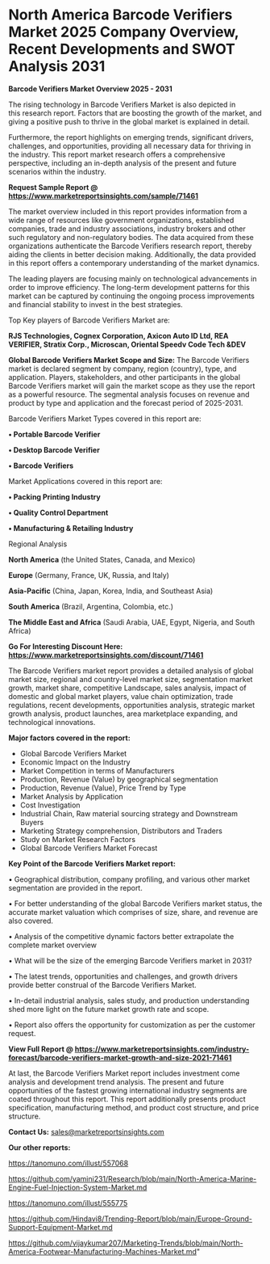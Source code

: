 # North America Barcode Verifiers Market 2025 Company Overview, Recent Developments and SWOT Analysis 2031

<Strong> Barcode Verifiers Market Overview 2025 - 2031</strong>

The rising technology in Barcode Verifiers Market is also depicted in this research report. Factors that are boosting the growth of the market, and giving a positive push to thrive in the global market is explained in detail.

Furthermore, the report highlights on emerging trends, significant drivers, challenges, and opportunities, providing all necessary data for thriving in the industry. This report market research offers a comprehensive perspective, including an in-depth analysis of the present and future scenarios within the industry.

<strong>Request Sample Report @ <a href=https://www.marketreportsinsights.com/sample/71461>https://www.marketreportsinsights.com/sample/71461</a></strong>

The market overview included in this report provides information from a wide range of resources like government organizations, established companies, trade and industry associations, industry brokers and other such regulatory and non-regulatory bodies. The data acquired from these organizations authenticate the Barcode Verifiers research report, thereby aiding the clients in better decision making. Additionally, the data provided in this report offers a contemporary understanding of the market dynamics.

The leading players are focusing mainly on technological advancements in order to improve efficiency. The long-term development patterns for this market can be captured by continuing the ongoing process improvements and financial stability to invest in the best strategies.

Top Key players of Barcode Verifiers Market are:

<strong>RJS Technologies, Cognex Corporation, Axicon Auto ID Ltd, REA VERIFIER, Stratix Corp., Microscan, Oriental Speedv Code Tech &DEV</strong>

<strong><b>Global Barcode Verifiers Market Scope and Size:</b></strong>
The Barcode Verifiers market is declared segment by company, region (country), type, and application. Players, stakeholders, and other participants in the global Barcode Verifiers market will gain the market scope as they use the report as a powerful resource. The segmental analysis focuses on revenue and product by type and application and the forecast period of 2025-2031.

Barcode Verifiers Market Types covered in this report are:

<strong>• Portable Barcode Verifier

• Desktop Barcode Verifier

• Barcode Verifiers</strong>

Market Applications covered in this report are:

<strong>• Packing Printing Industry

• Quality Control Department

• Manufacturing & Retailing Industry</strong> 

Regional Analysis

<strong>North America</strong> (the United States, Canada, and Mexico)

<strong>Europe</strong> (Germany, France, UK, Russia, and Italy)

<strong>Asia-Pacific</strong> (China, Japan, Korea, India, and Southeast Asia)

<strong>South America</strong> (Brazil, Argentina, Colombia, etc.)

<strong>The Middle East and Africa</strong> (Saudi Arabia, UAE, Egypt, Nigeria, and South Africa)

<strong>Go For Interesting Discount Here: <a href=https://www.marketreportsinsights.com/discount/71461>https://www.marketreportsinsights.com/discount/71461</a></strong>

The Barcode Verifiers market report provides a detailed analysis of global market size, regional and country-level market size, segmentation market growth, market share, competitive Landscape, sales analysis, impact of domestic and global market players, value chain optimization, trade regulations, recent developments, opportunities analysis, strategic market growth analysis, product launches, area marketplace expanding, and technological innovations.

<strong><b>Major factors covered in the report:</b></strong>
<ul>
  <li>Global Barcode Verifiers Market </li>
  <li>Economic Impact on the Industry</li>
  <li>Market Competition in terms of Manufacturers</li>
  <li>Production, Revenue (Value) by geographical segmentation</li>
  <li>Production, Revenue (Value), Price Trend by Type</li>
  <li>Market Analysis by Application</li>
  <li>Cost Investigation</li>
  <li>Industrial Chain, Raw material sourcing strategy and Downstream Buyers</li>
  <li>Marketing Strategy comprehension, Distributors and Traders</li>
  <li>Study on Market Research Factors</li>
  <li>Global Barcode Verifiers Market Forecast</li>
</ul>

<strong><b>Key Point of the Barcode Verifiers Market report:</b></strong>

• Geographical distribution, company profiling, and various other market segmentation are provided in the report.

• For better understanding of the global Barcode Verifiers market status, the accurate market valuation which comprises of size, share, and revenue are also covered.

• Analysis of the competitive dynamic factors better extrapolate the complete market overview

• What will be the size of the emerging Barcode Verifiers market in 2031?

• The latest trends, opportunities and challenges, and growth drivers provide better construal of the Barcode Verifiers Market.

• In-detail industrial analysis, sales study, and production understanding shed more light on the future market growth rate and scope.

• Report also offers the opportunity for customization as per the customer request.

<strong><b>View Full Report @ <a href=https://www.marketreportsinsights.com/industry-forecast/barcode-verifiers-market-growth-and-size-2021-71461>https://www.marketreportsinsights.com/industry-forecast/barcode-verifiers-market-growth-and-size-2021-71461</a></b></strong>


At last, the Barcode Verifiers Market report includes investment come analysis and development trend analysis. The present and future opportunities of the fastest growing international industry segments are coated throughout this report. This report additionally presents product specification, manufacturing method, and product cost structure, and price structure.

<strong>Contact Us:</strong>
sales@marketreportsinsights.com

<strong>Our other reports:</strong>

<a href=https://tanomuno.com/illust/557068>https://tanomuno.com/illust/557068</a>

<a href=https://github.com/yamini231/Research/blob/main/North-America-Marine-Engine-Fuel-Injection-System-Market.md>https://github.com/yamini231/Research/blob/main/North-America-Marine-Engine-Fuel-Injection-System-Market.md</a>

<a href=https://tanomuno.com/illust/555775>https://tanomuno.com/illust/555775</a>

<a href=https://github.com/Hindavi8/Trending-Report/blob/main/Europe-Ground-Support-Equipment-Market.md>https://github.com/Hindavi8/Trending-Report/blob/main/Europe-Ground-Support-Equipment-Market.md</a>

<a href=https://github.com/vijaykumar207/Marketing-Trends/blob/main/North-America-Footwear-Manufacturing-Machines-Market.md>https://github.com/vijaykumar207/Marketing-Trends/blob/main/North-America-Footwear-Manufacturing-Machines-Market.md</a>"
